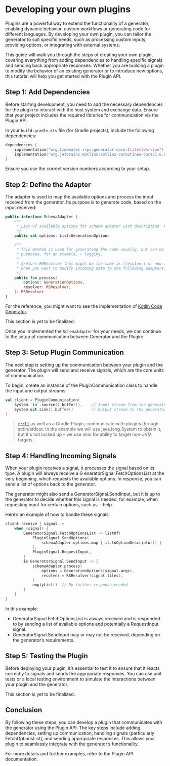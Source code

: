 # Developing your own plugins
Plugins are a powerful way to extend the functionality of a generator, enabling dynamic behavior, custom workflows or 
generating code for different languages. By developing your own plugin, you can tailor the generator to suit specific 
needs, such as processing custom inputs, providing options, or integrating with external systems.

This guide will walk you through the steps of creating your own plugin, covering everything from adding dependencies to 
handling specific signals and sending back appropriate responses. Whether you are building a plugin to modify the behavior of an existing generator or to introduce new options, this tutorial will help you get started with the Plugin API.

## Step 1: Add Dependencies

Before starting development, you need to add the necessary dependencies for the plugin to interact with the host system and exchange data. Ensure that your project includes the required libraries for communication via the Plugin API.

In your `build.gradle.kts` file (for Gradle projects), include the following dependencies:
```Kotlin
dependencies {
    implementation("org.timemates.rrpc:generator-core:$latestVersion")
    implementation("org.jetbrains.kotlinx:kotlinx-coroutines-core:1.6.0")
}
```
Ensure you use the correct version numbers according to your setup.

## Step 2: Define the Adapter

The adapter is used to map the available options and process the input received from the generator. Its purpose
is to generate code, based on the input received:
```Kotlin
public interface SchemaAdapter {
    /**
     * List of available options for schema adapter with description. For CLI and Gradle plugin.
     */
    public val options: List<GenerationOption>

    /**
     * This method is used for generating the code usually, but can be used for other
     * purposes, for an example, – logging.
     *
     * @return RMResolver that might be the same as [resolver] or new in cases
     * when you want to modify incoming data to the following adapters.
     */
    public fun process(
        options: GenerationOptions,
        resolver: RSResolver,
    ): RSResolver
}
```
For the reference, you might want to see the implementation of [Kotlin Code Generator](https://github.com/timemates/rrpc-kotlin/blob/0.7.0/generator/kotlin/src/commonMain/kotlin/org/timemates/rrpc/generator/kotlin/adapter/KotlinSchemaAdapter.kt).

<warning>
This section is yet to be finalized.
</warning>

Once you implemented the `SchemaAdapter` for your needs, we can continue to the setup of communication between Generator
and the Plugin:

## Step 3: Setup Plugin Communication
The next step is setting up the communication between your plugin and the generator. 
The plugin will send and receive signals, which are the core units of communication.

To begin, create an instance of the PluginCommunication class to handle the input and output streams:
```Kotlin
val client = PluginCommunication(
    System.`in`.source().buffer(),    // Input stream from the generator
    System.out.sink().buffer()        // Output stream to the generator
)
```

> [```rrcli```](CodeGen-CLI.md) as well as a Gradle Plugin, communicate with plugins through stdin/stdout. In the
> example we will use java.lang.System to obtain it, but it's not locked up – we use okio for ability to target non-JVM
> targets.

## Step 4: Handling Incoming Signals
When your plugin receives a signal, it processes the signal based on its type. A plugin will always receive a G
eneratorSignal.FetchOptionsList at the very beginning, which requests the available options. 
In response, you can send a list of options back to the generator.

The generator might also send a GeneratorSignal.SendInput, but it is up to the generator to decide whether this signal 
is needed, for example, when requesting input for certain options, such as --help.

Here’s an example of how to handle these signals:
```Kotlin
client.receive { signal ->
    when (signal) {
        GeneratorSignal.FetchOptionsList -> listOf(
            PluginSignal.SendOptions(
                schemaAdapter.options.map { it.toOptionDescriptor() }
            ),
            PluginSignal.RequestInput,
        )
        is GeneratorSignal.SendInput -> {
            schemaAdapter.process(
                options = GenerationOptions(signal.args), 
                resolver = RSResolver(signal.files),
            )
            emptyList()  // No further response needed
        }
    }
}
```
In this example:
- GeneratorSignal.FetchOptionsList is always received and is responded to by sending a list of available options and potentially a RequestInput signal.
- GeneratorSignal.SendInput may or may not be received, depending on the generator’s requirements.

## Step 5: Testing the Plugin

Before deploying your plugin, it’s essential to test it to ensure that it reacts correctly to signals and sends the appropriate responses. You can use unit tests or a local testing environment to simulate the interactions between your plugin and the generator.

<warning>
This section is yet to be finalized.
</warning>

## Conclusion

By following these steps, you can develop a plugin that communicates with the generator using the Plugin API. The key steps include adding dependencies, setting up communication, handling signals (particularly FetchOptionsList), and sending appropriate responses. This allows your plugin to seamlessly integrate with the generator’s functionality.

For more details and further examples, refer to the Plugin API documentation.
